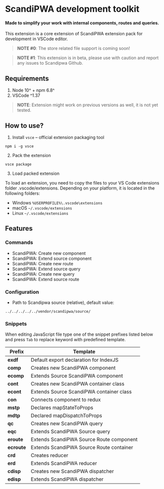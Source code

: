 # ScandiPWA development toolkit

#### Made to simplify your work with internal components, routes and queries.

This extension is a core extension of ScandiPWA extension pack for development in VSCode editor. 

> **NOTE #0**: The store related file support is coming soon!

> **NOTE #1**: This extension is in beta, please use with caution and report any issues to Scandipwa Github.

## Requirements

1. Node 10^ + npm 6.8^
2. VSCode ^1.37

> **NOTE**: Extension might work on previous versions as well, it is not yet tested.

## How to use?

1. Install `vsce` – official extension packaging tool

```
npm i -g vsce
```

2. Pack the extension

```
vsce package
```

3. Load packed extension

To load an extension, you need to copy the files to your VS Code extensions folder .vscode/extensions. Depending on your platform, it is located in the following folders:

- Windows `%USERPROFILE%\.vscode\extensions`
- macOS `~/.vscode/extensions`
- Linux `~/.vscode/extensions`

## Features

### Commands

- ScandiPWA: Create new component
- ScandiPWA: Extend source component
- ScandiPWA: Create new route
- ScandiPWA: Extend source query
- ScandiPWA: Create new query
- ScandiPWA: Extend source route

### Configuration

- Path to Scandipwa source (relative), default value:

```
../../../../../vendor/scandipwa/source/
```

### Snippets

When editing JavaScript file type one of the snippet prefixes listed below and press `Tab` to replace keyword with predefined template.

| Prefix      | Template                                 |
| ----------- | ---------------------------------------- |
| **exdf**    | Default export declaration for IndexJS   |
| **comp**    | Creates new ScandiPWA component          |
| **ecomp**   | Extends Source ScandiPWA component       |
| **cont**    | Creates new ScandiPWA container class    |
| **econt**   | Extends Source ScandiPWA container class |
| **con**     | Connects component to redux              |
| **mstp**    | Declares mapStateToProps                 |
| **mdtp**    | Declared mapDispatchToProps              |
| **qc**      | Creates new ScandiPWA query              |
| **eqc**     | Extends ScandiPWA Source query           |
| **eroute**  | Extends ScandiPWA Source Route component |
| **ecroute** | Extends ScandiPWA Source Route container |
| **crd**     | Creates reducer                          |
| **erd**     | Extends ScandiPWA reducer                |
| **cdisp**   | Creates new ScandiPWA dispatcher         |
| **edisp**   | Extends ScandiPWA dispatcher             |
